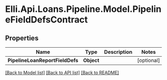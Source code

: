 # Elli.Api.Loans.Pipeline.Model.PipelineFieldDefsContract
## Properties

Name | Type | Description | Notes
------------ | ------------- | ------------- | -------------
**PipelineLoanReportFieldDefs** | **Object** |  | [optional] 

[[Back to Model list]](../README.md#documentation-for-models) [[Back to API list]](../README.md#documentation-for-api-endpoints) [[Back to README]](../README.md)

